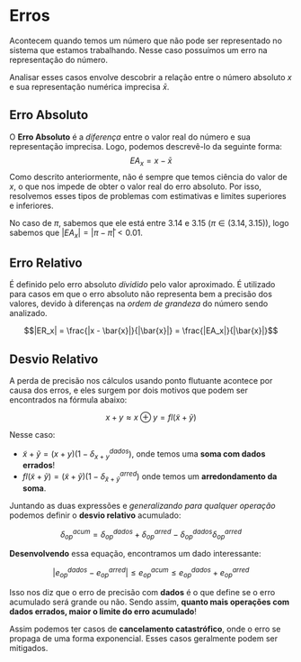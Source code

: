 # Erros
Acontecem quando temos um número que não pode ser representado no sistema que estamos trabalhando. Nesse caso possuímos um erro na representação do número.

Analisar esses casos envolve descobrir a relação entre o número absoluto $x$ e sua representação numérica imprecisa $\bar{x}$.

## Erro Absoluto
O **Erro Absoluto** é a _diferença_ entre o valor real do número e sua representação imprecisa. Logo, podemos descrevê-lo da seguinte forma:
$$EA_x = x - \bar{x}$$
Como descrito anteriormente, não é sempre que temos ciência do valor de $x$, o que nos impede de obter o valor real do erro absoluto. Por isso, resolvemos esses tipos de problemas com estimativas e limites superiores e inferiores.

No caso de $\pi$, sabemos que ele está entre $3.14$ e $3.15$ ($\pi \in (3.14,3.15)$), logo sabemos que $|EA_x| = |\pi - \bar{\pi}| < 0.01$.

## Erro Relativo
É definido pelo erro absoluto _dividido_ pelo valor aproximado. É utilizado para casos em que o erro absoluto não representa bem a precisão dos valores, devido à diferenças na _ordem de grandeza_ do número sendo analizado.

$$|ER_x| = \frac{|x - \bar{x}|}{|\bar{x}|} = \frac{|EA_x|}{|\bar{x}|}$$

## Desvio Relativo
A perda de precisão nos cálculos usando ponto flutuante acontece por causa dos erros, e eles surgem por dois motivos que podem ser encontrados na fórmula abaixo:

$$x + y \approx x \oplus y = fl(\tilde{x} + \tilde{y})$$

Nesse caso:
- $\tilde{x} + \tilde{y} = (x + y)(1 - \delta^{dados}_{x+y})$, onde temos uma **soma com dados errados**!
- $fl(\tilde{x} + \tilde{y}) = (\tilde{x} + \tilde{y})(1 - \delta^{arred}_{\tilde{x} + \tilde{y}})$ onde temos um **arredondamento da soma**.

Juntando as duas expressões e _generalizando para qualquer operação_ podemos definir o **desvio relativo** acumulado:

$$\delta^{acum}_{op} = \delta_{op}^{dados} + \delta_{op}^{arred} - \delta_{op}^{dados}\delta_{op}^{arred}$$

**Desenvolvendo** essa equação, encontramos um dado interessante:

$$|e_{op}^{dados} - e_{op}^{arred}| \leq e_{op}^{acum} \leq e_{op}^{dados} + e_{op}^{arred}$$

Isso nos diz que o erro de precisão com **dados** é o que define se o erro acumulado será grande ou não. Sendo assim, **quanto mais operações com dados errados, maior o limite do erro acumulado**!

Assim podemos ter casos de **cancelamento catastrófico**, onde o erro se propaga de uma forma exponencial. Esses casos geralmente podem ser mitigados.